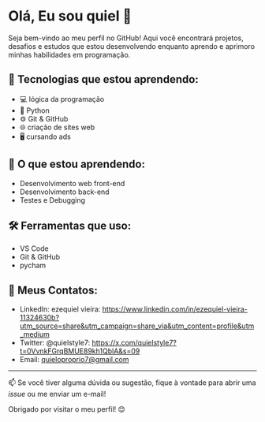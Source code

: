 # Olá, Eu sou quiel 👋

Seja bem-vindo ao meu perfil no GitHub! Aqui você encontrará projetos, desafios e estudos que estou desenvolvendo enquanto aprendo e aprimoro minhas habilidades em programação.

## 🚀 Tecnologias que estou aprendendo:
- 💻 lógica da programação 
- 🐍 Python
- ⚙️ Git & GitHub
- 🌐 criação de sites web
- 🖥️ cursando ads

## 🌱 O que estou aprendendo:
- Desenvolvimento web front-end
- Desenvolvimento back-end
- Testes e Debugging

## 🛠️ Ferramentas que uso:
- VS Code
- Git & GitHub
- pycham 

## 🔗 Meus Contatos:
- LinkedIn: ezequiel vieira: https://www.linkedin.com/in/ezequiel-vieira-11324630b?utm_source=share&utm_campaign=share_via&utm_content=profile&utm_medium
- Twitter: @quielstyle7: https://x.com/quielstyle7?t=0VvnkFGrqBMUE89kh1QblA&s=09
- Email: quieloproprio7@gmail.com 

---

📫 Se você tiver alguma dúvida ou sugestão, fique à vontade para abrir uma *issue* ou me enviar um e-mail!

Obrigado por visitar o meu perfil! 😊
